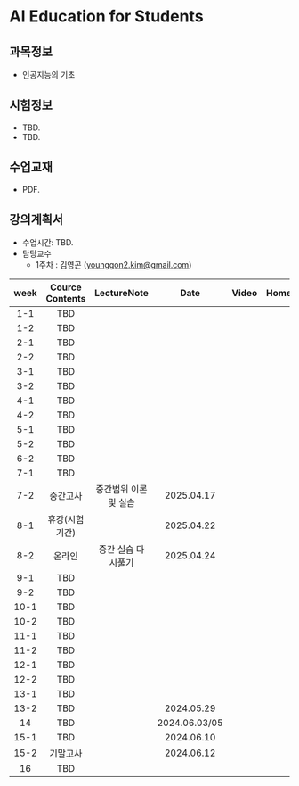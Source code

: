 # AI Education for Students

## 과목정보
- 인공지능의 기초
  
## 시험정보
- TBD.
- TBD.

## 수업교재
- PDF.

## 강의계획서
- 수업시간: TBD. 
- 담당교수
  - 1주차 : 김영곤 (younggon2.kim@gmail.com)

| week | Cource Contents | LectureNote | Date | Video | HomeWork |
|:---:|:---:|:---:|:---:|:---:|:---:|
| 1-1 | TBD |  | |  |
| 1-2 | TBD |  | |  |
| 2-1 | TBD |  | |  |
| 2-2 | TBD |  | |  |
| 3-1 | TBD |  | |  |
| 3-2 | TBD |  | |  |
| 4-1 | TBD |  | |  |
| 4-2 | TBD |  | |  |
| 5-1 | TBD |  | |  |
| 5-2 | TBD |  | |  |
| 6-2 | TBD |  | |  |
| 7-1 | TBD |  | |  |
| 7-2 | 중간고사 | 중간범위 이론 및 실습 | 2025.04.17 | | |
| 8-1 | 휴강(시험기간) | | 2025.04.22 | | |
| 8-2 | 온라인 | 중간 실습 다시풀기 | 2025.04.24 |  |  |
| 9-1 | TBD |  | |  |
| 9-2 | TBD |  | |  |
| 10-1 | TBD |  | |  |
| 10-2 | TBD |  | |  |
| 11-1 | TBD |  | |  |
| 11-2 | TBD |  | |  |
| 12-1 | TBD |  | |  |
| 12-2 | TBD |  | |  |
| 13-1 | TBD |  | |  |
| 13-2 | TBD | | 2024.05.29 | | |
| 14 | TBD | | 2024.06.03/05 |  | |
| 15-1 | TBD | | 2024.06.10 |  | |
| 15-2 | 기말고사 | | 2024.06.12 |  | |
| 16 | TBD |  | |  |


